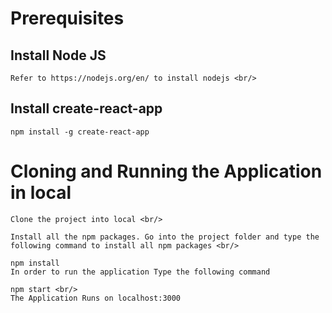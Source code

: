 # Prerequisites

## Install Node JS <br/>
    Refer to https://nodejs.org/en/ to install nodejs <br/>

## Install create-react-app 
    npm install -g create-react-app

 # Cloning and Running the Application in local

    Clone the project into local <br/>

    Install all the npm packages. Go into the project folder and type the following command to install all npm packages <br/>

    npm install
    In order to run the application Type the following command

    npm start <br/>
    The Application Runs on localhost:3000